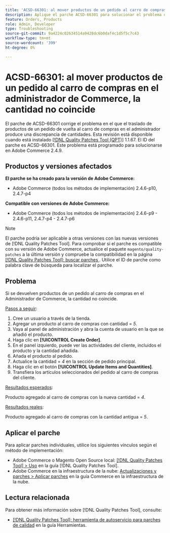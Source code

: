 ```yaml
---
title: 'ACSD-66301: al mover productos de un pedido al carro de compras en Commerce Admin, la cantidad no coincide'
description: Aplique el parche ACSD-66301 para solucionar el problema de Adobe Commerce en el que, al crear una solicitud desde el panel de administración, los productos del carro de compras del cliente no se eliminan después de agregarse al pedido.
feature: Orders, Products
role: Admin, Developer
type: Troubleshooting
source-git-commit: 9a4224c02634514a9428dc6b0daf4c1d5f5c7c43
workflow-type: tm+mt
source-wordcount: '399'
ht-degree: 0%

---
```



# ACSD-66301: al mover productos de un pedido al carro de compras en el administrador de Commerce, la cantidad no coincide

El parche de ACSD-66301 corrige el problema en el que el traslado de productos de un pedido de vuelta al carro de compras en el administrador produce una discrepancia de cantidades. Esta revisión está disponible cuando está instalado [[!DNL Quality Patches Tool (QPT)]](/help/tools/quality-patches-tool/quality-patches-tool-to-self-serve-quality-patches.md) 1.1.67. El ID del parche es ACSD-66301. Este problema está programado para solucionarse en Adobe Commerce 2.4.9.

## Productos y versiones afectados

**El parche se ha creado para la versión de Adobe Commerce:**

* Adobe Commerce (todos los métodos de implementación) 2.4.6-p10, 2.4.7-p4

**Compatible con versiones de Adobe Commerce:**

* Adobe Commerce (todos los métodos de implementación) 2.4.6-p9 - 2.4.6-p11, 2.4.7-p4 - 2.4.7-p6

>[!NOTE]
>
>El parche podría ser aplicable a otras versiones con las nuevas versiones de [!DNL Quality Patches Tool]. Para comprobar si el parche es compatible con su versión de Adobe Commerce, actualice el paquete `magento/quality-patches` a la última versión y compruebe la compatibilidad en la página [[!DNL Quality Patches Tool]: buscar parches ](https://experienceleague.adobe.com/tools/commerce-quality-patches/index.html?lang=es). Utilice el ID de parche como palabra clave de búsqueda para localizar el parche.

## Problema

Si se devuelven productos de un pedido al carro de compras en el Administrador de Commerce, la cantidad no coincide.

<u>Pasos a seguir</u>:

1. Cree un usuario a través de la tienda.
2. Agregar un producto al carro de compras con cantidad = *5*.
3. Vaya al panel de administración y abra la cuenta de usuario en la que se añadió el producto.
4. Haga clic en **[!UICONTROL Create Order]**.
5. En el panel izquierdo, puede ver las actividades del cliente, incluidos el producto y la cantidad añadida.
6. Añada el producto al pedido.
7. Actualice la cantidad = *4* en la sección de pedido principal.
8. Haga clic en el botón **[!UICONTROL Update Items and Quantities]**.
9. Transfiera los artículos seleccionados del pedido al carro de compras del cliente.

<u>Resultados esperados</u>:

Producto agregado al carro de compras con la nueva cantidad = *4*.

<u>Resultados reales</u>:

Producto agregado al carro de compras con la cantidad antigua = *5*.

## Aplicar el parche

Para aplicar parches individuales, utilice los siguientes vínculos según el método de implementación:

* Adobe Commerce o Magento Open Source local: [[!DNL Quality Patches Tool] > Uso](/help/tools/quality-patches-tool/usage.md) en la guía [!DNL Quality Patches Tool].
* Adobe Commerce en la infraestructura de la nube: [Actualizaciones y parches > Aplicar parches](https://experienceleague.adobe.com/docs/commerce-cloud-service/user-guide/develop/upgrade/apply-patches.html?lang=es) en la guía Commerce en la infraestructura de la nube.

## Lectura relacionada

Para obtener más información sobre [!DNL Quality Patches Tool], consulte:

* [[!DNL Quality Patches Tool]: herramienta de autoservicio para parches de calidad](/help/tools/quality-patches-tool/quality-patches-tool-to-self-serve-quality-patches.md) en la guía Herramientas.
